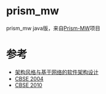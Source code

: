 # prism_mw
prism_mw java版，来自[Prism-MW](http://csse.usc.edu/~softarch/Prism/)项目

# 参考
* [架构风格与基于网络的软件架构设计](https://docs.huihoo.com/rest/REST_cn.pdf)
* [CBSE 2004](https://books.google.com.hk/books?id=ujH3BwAAQBAJ&pg=PA30&lpg=PA30&dq=prism-mw&source=bl&ots=E47twQZN0N&sig=ACfU3U1db-sDcB6zRUHsMTkyBi9rBsUN0A&hl=zh-CN&sa=X&redir_esc=y#v=onepage&q&f=false)
* [CBSE 2010](http://www.doc88.com/p-1826318750699.html)
